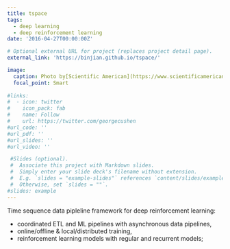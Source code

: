 ```yaml
---
title: tspace
tags:
  - deep learning
  - deep reinforcement learning
date: '2016-04-27T00:00:00Z'

# Optional external URL for project (replaces project detail page).
external_link: 'https://binjian.github.io/tspace/'

image:
  caption: Photo by[Scientific American](https://www.scientificamerican.com/article/what-is-spacetime/) 
  focal_point: Smart
 
#links:
#  - icon: twitter
#    icon_pack: fab
#    name: Follow
#    url: https://twitter.com/georgecushen
#url_code: ''
#url_pdf: ''
#url_slides: ''
#url_video: ''

 #Slides (optional).
 #  Associate this project with Markdown slides.
 #  Simply enter your slide deck's filename without extension.
 #  E.g. `slides = "example-slides"` references `content/slides/example-slides.md`.
 #  Otherwise, set `slides = ""`.
#slides: example
---
```


Time sequence data pipleline framework for deep reinforcement learning:

- coordinated ETL and ML pipelines with asynchronous data pipelines,
- online/offline & local/distributed training,
- reinforcement learning models with regular and recurrent models;

<!--more-->